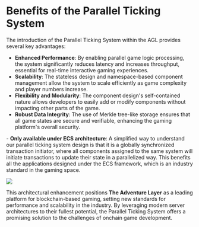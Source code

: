 # Benefits of the Parallel Ticking System

The introduction of the Parallel Ticking System within the AGL provides several key advantages:

* **Enhanced Performance**: By enabling parallel game logic processing, the system significantly reduces latency and increases throughput, essential for real-time interactive gaming experiences.
* **Scalability**: The stateless design and namespace-based component management allow the system to scale efficiently as game complexity and player numbers increase.
* **Flexibility and Modularity**: The component design's self-contained nature allows developers to easily add or modify components without impacting other parts of the game.
* **Robust Data Integrity**: The use of Merkle tree-like storage ensures that all game states are secure and verifiable, enhancing the gaming platform's overall security.

&#x20;\- **Only available under ECS architecture**: A simplified way to understand our parallel ticking system design is that it is a globally synchronized transaction initiator, where all components assigned to the same system will initiate transactions to update their state in a parallelized way. This benefits all the applications designed under the ECS framework, which is an industry standard in the gaming space.

![](https://lh7-us.googleusercontent.com/docsz/AD\_4nXdu8UWqNZ0K1uDi3Jox9WIHiO6K594OVRvbNmJ24bV57iPyo-aVnI4unw30XT6DFzNMzO\_ePZ5KIXvjQbqQjGaY3E780Iew3RydeVfISx1sNTA4r\_QZPQBdqbwlXauIwHtlYa-BwZgtTb\_0zWAc?key=MX1cCxpr6-qyzTQezewHqQ)

This architectural enhancement positions **The Adventure Layer** as a leading platform for blockchain-based gaming, setting new standards for performance and scalability in the industry. By leveraging modern server architectures to their fullest potential, the Parallel Ticking System offers a promising solution to the challenges of onchain game development.
